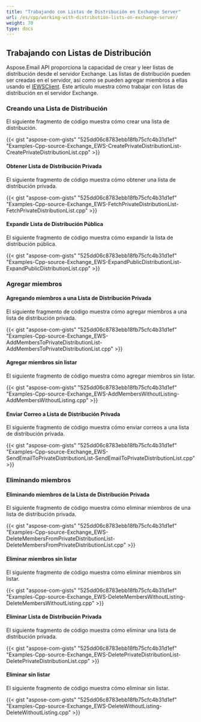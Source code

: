 ```yaml
---
title: "Trabajando con Listas de Distribución en Exchange Server"
url: /es/cpp/working-with-distribution-lists-on-exchange-server/
weight: 70
type: docs
---
```


## **Trabajando con Listas de Distribución**
Aspose.Email API proporciona la capacidad de crear y leer listas de distribución desde el servidor Exchange. Las listas de distribución pueden ser creadas en el servidor, así como se pueden agregar miembros a ellas usando el [IEWSClient](https://apireference.aspose.com/email/cpp/class/aspose.email.clients.exchange.web_service.i_e_w_s_client). Este artículo muestra cómo trabajar con listas de distribución en el servidor Exchange.
### **Creando una Lista de Distribución**
El siguiente fragmento de código muestra cómo crear una lista de distribución.



{{< gist "aspose-com-gists" "525dd06c8783ebb18fb75cfc4b31d1ef" "Examples-Cpp-source-Exchange_EWS-CreatePrivateDistributionList-CreatePrivateDistributionList.cpp" >}}
#### **Obtener Lista de Distribución Privada**
El siguiente fragmento de código muestra cómo obtener una lista de distribución privada.



{{< gist "aspose-com-gists" "525dd06c8783ebb18fb75cfc4b31d1ef" "Examples-Cpp-source-Exchange_EWS-FetchPrivateDistributionList-FetchPrivateDistributionList.cpp" >}}
#### **Expandir Lista de Distribución Pública**
El siguiente fragmento de código muestra cómo expandir la lista de distribución pública.



{{< gist "aspose-com-gists" "525dd06c8783ebb18fb75cfc4b31d1ef" "Examples-Cpp-source-Exchange_EWS-ExpandPublicDistributionList-ExpandPublicDistributionList.cpp" >}}
### **Agregar miembros**
#### **Agregando miembros a una Lista de Distribución Privada**
El siguiente fragmento de código muestra cómo agregar miembros a una lista de distribución privada.



{{< gist "aspose-com-gists" "525dd06c8783ebb18fb75cfc4b31d1ef" "Examples-Cpp-source-Exchange_EWS-AddMembersToPrivateDistributionList-AddMembersToPrivateDistributionList.cpp" >}}
#### **Agregar miembros sin listar**
El siguiente fragmento de código muestra cómo agregar miembros sin listar.



{{< gist "aspose-com-gists" "525dd06c8783ebb18fb75cfc4b31d1ef" "Examples-Cpp-source-Exchange_EWS-AddMembersWithoutListing-AddMembersWithoutListing.cpp" >}}
#### **Enviar Correo a Lista de Distribución Privada**
El siguiente fragmento de código muestra cómo enviar correos a una lista de distribución privada.



{{< gist "aspose-com-gists" "525dd06c8783ebb18fb75cfc4b31d1ef" "Examples-Cpp-source-Exchange_EWS-SendEmailToPrivateDistributionList-SendEmailToPrivateDistributionList.cpp" >}}
### **Eliminando miembros**
#### **Eliminando miembros de la Lista de Distribución Privada**
El siguiente fragmento de código muestra cómo eliminar miembros de una lista de distribución privada.



{{< gist "aspose-com-gists" "525dd06c8783ebb18fb75cfc4b31d1ef" "Examples-Cpp-source-Exchange_EWS-DeleteMembersFromPrivateDistributionList-DeleteMembersFromPrivateDistributionList.cpp" >}}
#### **Eliminar miembros sin listar**
El siguiente fragmento de código muestra cómo eliminar miembros sin listar.



{{< gist "aspose-com-gists" "525dd06c8783ebb18fb75cfc4b31d1ef" "Examples-Cpp-source-Exchange_EWS-DeleteMembersWithoutListing-DeleteMembersWithoutListing.cpp" >}}
#### **Eliminar Lista de Distribución Privada**
El siguiente fragmento de código muestra cómo eliminar una lista de distribución privada.



{{< gist "aspose-com-gists" "525dd06c8783ebb18fb75cfc4b31d1ef" "Examples-Cpp-source-Exchange_EWS-DeletePrivateDistributionList-DeletePrivateDistributionList.cpp" >}}
#### **Eliminar sin listar**
El siguiente fragmento de código muestra cómo eliminar sin listar.



{{< gist "aspose-com-gists" "525dd06c8783ebb18fb75cfc4b31d1ef" "Examples-Cpp-source-Exchange_EWS-DeleteWithoutListing-DeleteWithoutListing.cpp" >}}